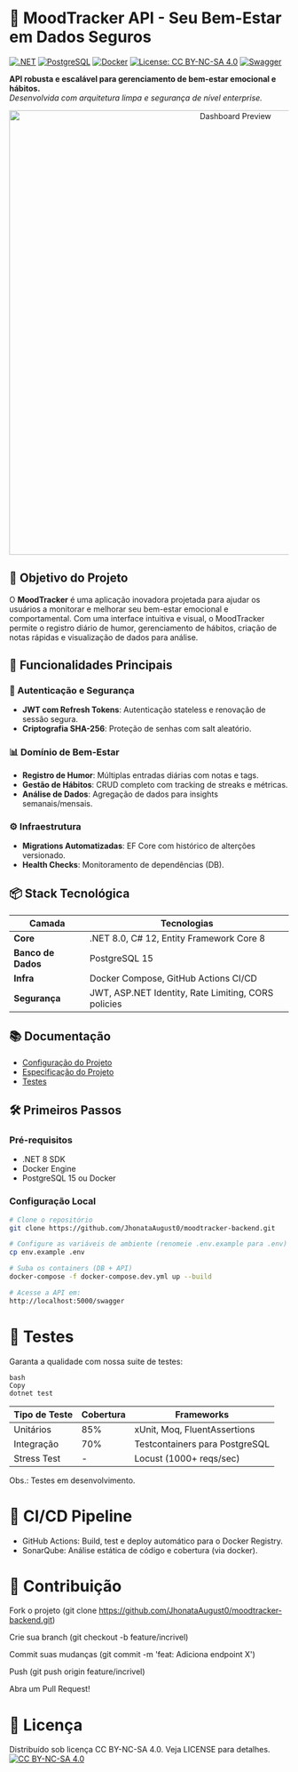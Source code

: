 # 🌈 MoodTracker API - Seu Bem-Estar em Dados Seguros

[![.NET](https://img.shields.io/badge/.NET-8.0-512BD4?logo=dotnet)](https://dotnet.microsoft.com/)
[![PostgreSQL](https://img.shields.io/badge/PostgreSQL-16-4169E1?logo=postgresql)](https://www.postgresql.org/)
[![Docker](https://img.shields.io/badge/Docker-24.0-2496ED?logo=docker)](https://www.docker.com/)
[![License: CC BY-NC-SA 4.0](https://img.shields.io/badge/License-CC%20BY--NC--SA%204.0-lightgrey.svg)](https://creativecommons.org/licenses/by-nc-sa/4.0/)
[![Swagger](https://img.shields.io/badge/Swagger-3.0-85EA2D?logo=swagger)](https://swagger.io/)

**API robusta e escalável para gerenciamento de bem-estar emocional e hábitos.**  
*Desenvolvida com arquitetura limpa e segurança de nível enterprise.*

<p align="center">
  <img src="https://github.com/JhonataAugust0/MoodTracker-back/blob/master/public/image.png?raw=true" width="800" alt="Dashboard Preview">
</p>

## 🌟 Objetivo do Projeto

O **MoodTracker** é uma aplicação inovadora projetada para ajudar os usuários a monitorar e melhorar seu bem-estar emocional e comportamental. Com uma interface intuitiva e visual, o MoodTracker permite o registro diário de humor, gerenciamento de hábitos, criação de notas rápidas e visualização de dados para análise.


## 🚀 Funcionalidades Principais

### 🔐 Autenticação e Segurança
- **JWT com Refresh Tokens**: Autenticação stateless e renovação de sessão segura.
- **Criptografia SHA-256**: Proteção de senhas com salt aleatório.

### 📊 Domínio de Bem-Estar
- **Registro de Humor**: Múltiplas entradas diárias com notas e tags.
- **Gestão de Hábitos**: CRUD completo com tracking de streaks e métricas.
- **Análise de Dados**: Agregação de dados para insights semanais/mensais.

### ⚙️ Infraestrutura
- **Migrations Automatizadas**: EF Core com histórico de alterções versionado.
- **Health Checks**: Monitoramento de dependências (DB).

## 📦 Stack Tecnológica

| Camada              | Tecnologias                                                                 |
|---------------------|-----------------------------------------------------------------------------|
| **Core**            | .NET 8.0, C# 12, Entity Framework Core 8                                   |
| **Banco de Dados**  | PostgreSQL 15            |
| **Infra**           | Docker Compose, GitHub Actions CI/CD    |
| **Segurança**       | JWT, ASP.NET Identity, Rate Limiting, CORS policies                        |


## 📚 Documentação

- [Configuração do Projeto](./docs/config.md)
- [Especificação do Projeto](./docs/specification.md)
- [Testes](./docs/tests.md)


## 🛠️ Primeiros Passos

### Pré-requisitos
- .NET 8 SDK
- Docker Engine
- PostgreSQL 15 ou Docker

### Configuração Local
```bash
# Clone o repositório
git clone https://github.com/JhonataAugust0/moodtracker-backend.git

# Configure as variáveis de ambiente (renomeie .env.example para .env)
cp env.example .env

# Suba os containers (DB + API)
docker-compose -f docker-compose.dev.yml up --build

# Acesse a API em:
http://localhost:5000/swagger
```

# 🧪 Testes
Garanta a qualidade com nossa suite de testes:
```
bash
Copy
dotnet test
```

| Tipo de Teste|	Cobertura| 	Frameworks |
|-------------|--------------| ---------------|
| Unitários|	85%| 	xUnit, Moq, FluentAssertions |
| Integração|	70%	| Testcontainers para PostgreSQL |
| Stress Test	|- |	Locust (1000+ reqs/sec) |
Obs.: Testes em desenvolvimento. 

# 🔄 CI/CD Pipeline
- GitHub Actions: Build, test e deploy automático para o Docker Registry.
- SonarQube: Análise estática de código e cobertura (via docker).


# 🤝 Contribuição
Fork o projeto (git clone https://github.com/JhonataAugust0/moodtracker-backend.git)

Crie sua branch (git checkout -b feature/incrivel)

Commit suas mudanças (git commit -m 'feat: Adiciona endpoint X')

Push (git push origin feature/incrivel)

Abra um Pull Request!

# 📄 Licença
Distribuído sob licença CC BY-NC-SA 4.0. Veja LICENSE para detalhes. 
<br>
[![CC BY-NC-SA 4.0](https://licensebuttons.net/l/by-nc-sa/4.0/88x31.png)](https://creativecommons.org/licenses/by-nc-sa/4.0/)
